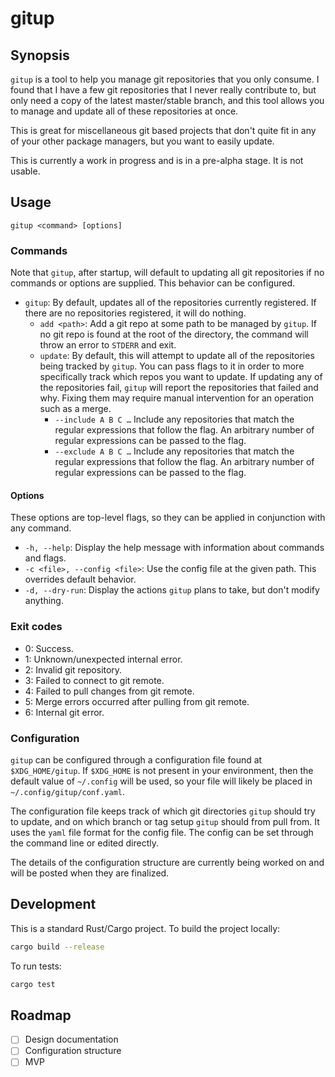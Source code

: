 # gitup

## Synopsis

`gitup` is a tool to help you manage git repositories that you only consume.
I found that I have a few git repositories that I never really contribute to, but
only need a copy of the latest master/stable branch, and this tool allows you
to manage and update all of these repositories at once.

This is great for miscellaneous git based projects that don't quite fit in any
of your other package managers, but you want to easily update.

This is currently a work in progress and is in a pre-alpha stage. It is not
usable.

## Usage

`gitup <command> [options]`

### Commands

Note that `gitup`, after startup, will default to updating all git
repositories if no commands or options are supplied. This behavior can be
configured.

- `gitup`: By default, updates all of the repositories currently registered.
  If there are no repositories registered, it will do nothing.
  - `add <path>`: Add a git repo at some path to be managed by `gitup`. If no
    git repo is found at the root of the directory, the command will throw an
    error to `STDERR` and exit.
  - `update`: By default, this will attempt to update all of the repositories
    being tracked by `gitup`. You can pass flags to it in order to more
    specifically track which repos you want to update. If updating any of the
    repositories fail, `gitup` will report the repositories that failed and
    why. Fixing them may require manual intervention for an operation such as
    a merge.
    - `--include A B C …` Include any repositories that match the regular
      expressions that follow the flag. An arbitrary number of regular
      expressions can be passed to the flag.
    - `--exclude A B C …` Include any repositories that match the regular
      expressions that follow the flag. An arbitrary number of regular
      expressions can be passed to the flag.

#### Options

These options are top-level flags, so they can be applied in conjunction with
any command.

- `-h, --help`: Display the help message with information about commands and flags.
- `-c <file>, --config <file>`: Use the config file at the given path. This
  overrides default behavior.
- `-d, --dry-run`: Display the actions `gitup` plans to take, but don't modify
  anything.

### Exit codes

- 0: Success.
- 1: Unknown/unexpected internal error.
- 2: Invalid git repository.
- 3: Failed to connect to git remote.
- 4: Failed to pull changes from git remote.
- 5: Merge errors occurred after pulling from git remote.
- 6: Internal git error.

### Configuration

`gitup` can be configured through a configuration file found at
`$XDG_HOME/gitup`. If `$XDG_HOME` is not present in your environment, then
the default value of `~/.config` will be used, so your file will likely
be placed in `~/.config/gitup/conf.yaml`.

The configuration file keeps track of which git directories `gitup` should
try to update, and on which branch or tag setup `gitup` should from pull from.
It uses the `yaml` file format for the config file. The config can be set
through the command line or edited directly.

The details of the configuration structure are currently being worked on and
will be posted when they are finalized.

## Development

This is a standard Rust/Cargo project. To build the project locally:

```sh
cargo build --release
```

To run tests:

```sh
cargo test
```

## Roadmap

- [ ] Design documentation
- [ ] Configuration structure
- [ ] MVP
